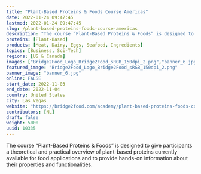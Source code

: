 ```yaml
---
title: "Plant-Based Proteins & Foods Course Americas"
date: 2022-01-24 09:47:45
lastmod: 2022-01-24 09:47:45
slug: /plant-based-proteins-foods-course-americas
description: "The course “Plant-Based Proteins & Foods” is designed to give participants a theoretical and practical overview of plant-based proteins currently available for food applications and to provide hands-on information about their properties and functionalities."
proteins: [Plant-Based]
products: [Meat, Dairy, Eggs, Seafood, Ingredients]
topics: [Business, Sci-Tech]
regions: [US & Canada]
images: ["Bridge2Food_Logo_Bridge2Food_sRGB_150dpi_2.png","banner_6.jpg"]
featured_image: "Bridge2Food_Logo_Bridge2Food_sRGB_150dpi_2.png"
banner_image: "banner_6.jpg"
online: FALSE
start_date: 2022-11-03
end_date: 2022-11-04
country: United States
city: Las Vegas
website: "https://bridge2food.com/academy/plant-based-proteins-foods-course-americas/"
contributors: [NL]
draft: false
weight: 5000
uuid: 10335
---
```

<p>The course “Plant-Based Proteins & Foods” is designed to give participants a theoretical and practical overview of plant-based proteins currently available for food applications and to provide hands-on information about their properties and functionalities.</p>
